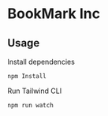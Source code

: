 # BookMark Inc

## Usage

Install dependencies

```
npm Install
```

Run Tailwind CLI

```
npm run watch
```

